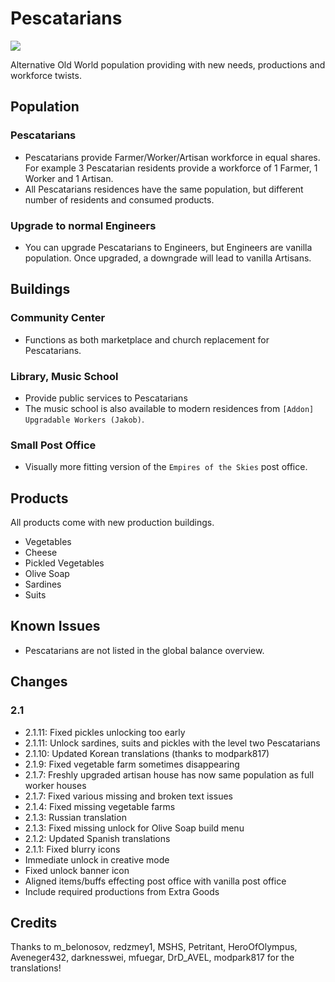 # Pescatarians

![](./banner.jpg)

Alternative Old World population providing with new needs, productions and workforce twists.

## Population

### Pescatarians

- Pescatarians provide Farmer/Worker/Artisan workforce in equal shares.
  For example 3 Pescatarian residents provide a workforce of 1 Farmer, 1 Worker and 1 Artisan.
- All Pescatarians residences have the same population, but different number of residents and consumed products.

### Upgrade to normal Engineers

- You can upgrade Pescatarians to Engineers, but Engineers are vanilla population.
  Once upgraded, a downgrade will lead to vanilla Artisans.

## Buildings

### Community Center

- Functions as both marketplace and church replacement for Pescatarians.

### Library, Music School

- Provide public services to Pescatarians
- The music school is also available to modern residences from `[Addon] Upgradable Workers (Jakob)`.

### Small Post Office

- Visually more fitting version of the `Empires of the Skies` post office.

## Products

All products come with new production buildings.

- Vegetables
- Cheese
- Pickled Vegetables
- Olive Soap
- Sardines
- Suits

## Known Issues

- Pescatarians are not listed in the global balance overview.

## Changes

### 2.1

- 2.1.11: Fixed pickles unlocking too early
- 2.1.11: Unlock sardines, suits and pickles with the level two Pescatarians
- 2.1.10: Updated Korean translations (thanks to modpark817)
- 2.1.9: Fixed vegetable farm sometimes disappearing
- 2.1.7: Freshly upgraded artisan house has now same population as full worker houses
- 2.1.7: Fixed various missing and broken text issues
- 2.1.4: Fixed missing vegetable farms
- 2.1.3: Russian translation
- 2.1.3: Fixed missing unlock for Olive Soap build menu
- 2.1.2: Updated Spanish translations
- 2.1.1: Fixed blurry icons
- Immediate unlock in creative mode
- Fixed unlock banner icon
- Aligned items/buffs effecting post office with vanilla post office
- Include required productions from Extra Goods

## Credits

Thanks to m_belonosov, redzmey1, MSHS, Petritant, HeroOfOlympus, Aveneger432, darknesswei, mfuegar, DrD_AVEL, modpark817 for the translations!
